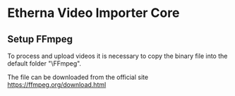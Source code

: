 ﻿Etherna Video Importer Core
=============

Setup FFmpeg
--------
To process and upload videos it is necessary to copy the binary file into the default folder "\FFmpeg".

The file can be downloaded from the official site https://ffmpeg.org/download.html